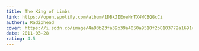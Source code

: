 ```yaml
---
title: The King of Limbs
link: https://open.spotify.com/album/1DBkJIEoeHrTX4WCBQGcCi
authors: Radiohead
cover: https://i.scdn.co/image/4a93b23fa39b39a4050a9510f2b8103772a1691c
date: 2011-03-28
rating: 4.5
---
```

